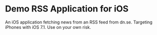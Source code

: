 # Demo RSS Application for iOS
An iOS application fetching news from an RSS feed from dn.se.
Targeting iPhones with iOS 7.1.
Use on your own risk.

